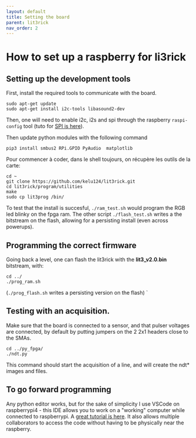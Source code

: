 ```yaml
---
layout: default
title: Setting the board
parent: lit3rick
nav_order: 2
---
```


# How to set up a raspberry for li3rick


## Setting up the development tools

First, install the required tools to communicate with the board.

``` 
sudo apt-get update
sudo apt-get install i2c-tools libasound2-dev
```

Then, one will need to enable i2c, i2s and spi through the raspberry `raspi-config` tool (tuto for [SPI is here](https://www.raspberrypi.org/documentation/hardware/raspberrypi/spi/README.md)).

Then update python modules with the following command

```
pip3 install smbus2 RPi.GPIO PyAudio  matplotlib
```

Pour commencer à coder, dans le shell toujours, on récupère les outils de la carte:

```
cd ~
git clone https://github.com/kelu124/lit3rick.git
cd lit3rick/program/utilities
make
sudo cp lit3prog /bin/
```

To test that the install is succesful, `./ram_test.sh` would program the RGB led blinky on the fpga ram.  The other script `./flash_test.sh` writes a the bitstream on the flash, allowing for a persisting install (even across powerups).

## Programming the correct firmware

Going back a level, one can flash the lit3rick with the __lit3_v2.0.bin__ bitstream, with:

```
cd ../
./prog_ram.sh 
```

(`./prog_flash.sh` writes a persisting version on the flash) `
 

## Testing with an acquisition.

Make sure that the board is connected to a sensor, and that pulser voltages are connected, by default by putting jumpers on the 2 2x1 headers close to the SMAs.

```
cd ../py_fpga/
./ndt.py
```

This command should start the acquisition of a line, and will create the ndt* images and files.

## To go forward programming

Any python editor works, but for the sake of simplicity I use VSCode on raspberrypi4 - this IDE allows you to work on a "working" computer while connected to raspberrypi. A [great tutorial is here](https://medium.com/@pythonpow/remote-development-on-a-raspberry-pi-with-ssh-and-vscode-a23388e24bc7). It also allows multiple collaborators to access the code without having to be physically near the raspberry.
